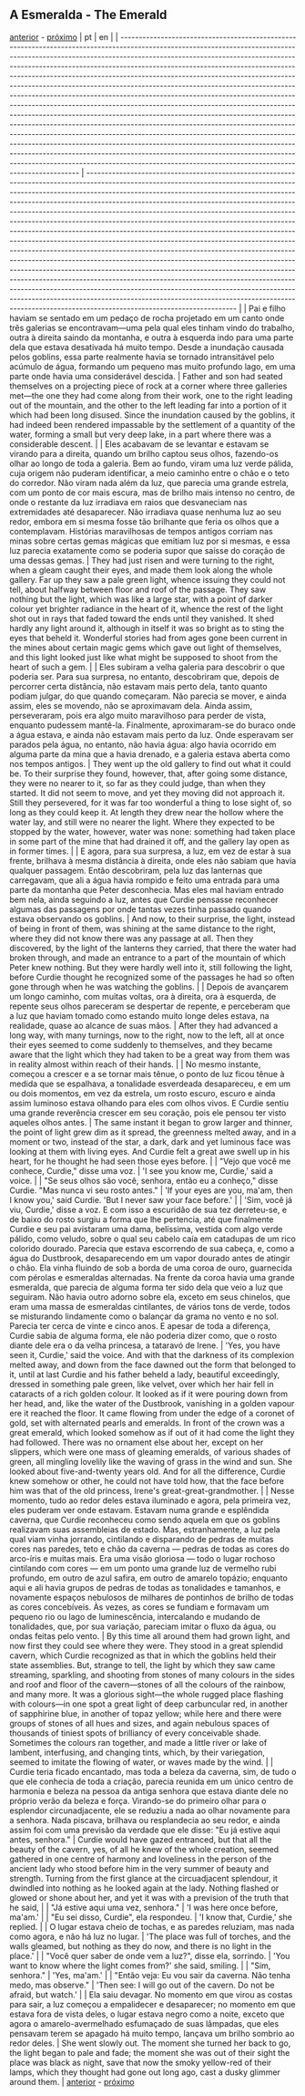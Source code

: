 ## A Esmeralda - The Emerald
[anterior](./chapter-5.md) - [próximo](./chapter-6.md)
| pt                                                                                                                                                                                                                                                                                                                                                                                                                                                                                                                                                                                                                                                                                                                                                                                                                                                                                                                                                                                                                                                                                                                        | en                                                                                                                                                                                                                                                                                                                                                                                                                                                                                                                                                                                                                                                                                                                                                                                                                                                                                                                                                                                                                                                                                                                                                                            |
| ------------------------------------------------------------------------------------------------------------------------------------------------------------------------------------------------------------------------------------------------------------------------------------------------------------------------------------------------------------------------------------------------------------------------------------------------------------------------------------------------------------------------------------------------------------------------------------------------------------------------------------------------------------------------------------------------------------------------------------------------------------------------------------------------------------------------------------------------------------------------------------------------------------------------------------------------------------------------------------------------------------------------------------------------------------------------------------------------------------------------- | ----------------------------------------------------------------------------------------------------------------------------------------------------------------------------------------------------------------------------------------------------------------------------------------------------------------------------------------------------------------------------------------------------------------------------------------------------------------------------------------------------------------------------------------------------------------------------------------------------------------------------------------------------------------------------------------------------------------------------------------------------------------------------------------------------------------------------------------------------------------------------------------------------------------------------------------------------------------------------------------------------------------------------------------------------------------------------------------------------------------------------------------------------------------------------- |
| Pai e filho haviam se sentado em um pedaço de rocha projetado em um canto onde três galerias se encontravam—uma pela qual eles tinham vindo do trabalho, outra à direita saindo da montanha, e outra à esquerda indo para uma parte dela que estava desativada há muito tempo. Desde a inundação causada pelos goblins, essa parte realmente havia se tornado intransitável pelo acúmulo de água, formando um pequeno mas muito profundo lago, em uma parte onde havia uma considerável descida.                                                                                                                                                                                                                                                                                                                                                                                                                                                                                                                                                                                                                          | Father and son had seated themselves on a projecting piece of rock at a corner where three galleries met—the one they had come along from their work, one to the right leading out of the mountain, and the other to the left leading far into a portion of it which had been long disused. Since the inundation caused by the goblins, it had indeed been rendered impassable by the settlement of a quantity of the water, forming a small but very deep lake, in a part where there was a considerable descent.                                                                                                                                                                                                                                                                                                                                                                                                                                                                                                                                                                                                                                                            |
| Eles acabavam de se levantar e estavam se virando para a direita, quando um brilho captou seus olhos, fazendo-os olhar ao longo de toda a galeria. Bem ao fundo, viram uma luz verde pálida, cuja origem não puderam identificar, a meio caminho entre o chão e o teto do corredor. Não viram nada além da luz, que parecia uma grande estrela, com um ponto de cor mais escura, mas de brilho mais intenso no centro, de onde o restante da luz irradiava em raios que desvaneciam nas extremidades até desaparecer. Não irradiava quase nenhuma luz ao seu redor, embora em si mesma fosse tão brilhante que feria os olhos que a contemplavam. Histórias maravilhosas de tempos antigos corriam nas minas sobre certas gemas mágicas que emitiam luz por si mesmas, e essa luz parecia exatamente como se poderia supor que saísse do coração de uma dessas gemas.                                                                                                                                                                                                                                                     | They had just risen and were turning to the right, when a gleam caught their eyes, and made them look along the whole gallery. Far up they saw a pale green light, whence issuing they could not tell, about halfway between floor and roof of the passage. They saw nothing but the light, which was like a large star, with a point of darker colour yet brighter radiance in the heart of it, whence the rest of the light shot out in rays that faded toward the ends until they vanished. It shed hardly any light around it, although in itself it was so bright as to sting the eyes that beheld it. Wonderful stories had from ages gone been current in the mines about certain magic gems which gave out light of themselves, and this light looked just like what might be supposed to shoot from the heart of such a gem.                                                                                                                                                                                                                                                                                                                                         |
| Eles subiram a velha galeria para descobrir o que poderia ser. Para sua surpresa, no entanto, descobriram que, depois de percorrer certa distância, não estavam mais perto dela, tanto quanto podiam julgar, do que quando começaram. Não parecia se mover, e ainda assim, eles se movendo, não se aproximavam dela. Ainda assim, perseveraram, pois era algo muito maravilhoso para perder de vista, enquanto pudessem mantê-la. Finalmente, aproximaram-se do buraco onde a água estava, e ainda não estavam mais perto da luz. Onde esperavam ser parados pela água, no entanto, não havia água: algo havia ocorrido em alguma parte da mina que a havia drenado, e a galeria estava aberta como nos tempos antigos.                                                                                                                                                                                                                                                                                                                                                                                                   | They went up the old gallery to find out what it could be. To their surprise they found, however, that, after going some distance, they were no nearer to it, so far as they could judge, than when they started. It did not seem to move, and yet they moving did not approach it. Still they persevered, for it was far too wonderful a thing to lose sight of, so long as they could keep it. At length they drew near the hollow where the water lay, and still were no nearer the light. Where they expected to be stopped by the water, however, water was none: something had taken place in some part of the mine that had drained it off, and the gallery lay open as in former times.                                                                                                                                                                                                                                                                                                                                                                                                                                                                               |
| E agora, para sua surpresa, a luz, em vez de estar à sua frente, brilhava à mesma distância à direita, onde eles não sabiam que havia qualquer passagem. Então descobriram, pela luz das lanternas que carregavam, que ali a água havia rompido e feito uma entrada para uma parte da montanha que Peter desconhecia. Mas eles mal haviam entrado bem nela, ainda seguindo a luz, antes que Curdie pensasse reconhecer algumas das passagens por onde tantas vezes tinha passado quando estava observando os goblins.                                                                                                                                                                                                                                                                                                                                                                                                                                                                                                                                                                                                     | And now, to their surprise, the light, instead of being in front of them, was shining at the same distance to the right, where they did not know there was any passage at all. Then they discovered, by the light of the lanterns they carried, that there the water had broken through, and made an entrance to a part of the mountain of which Peter knew nothing. But they were hardly well into it, still following the light, before Curdie thought he recognized some of the passages he had so often gone through when he was watching the goblins.                                                                                                                                                                                                                                                                                                                                                                                                                                                                                                                                                                                                                    |
| Depois de avançarem um longo caminho, com muitas voltas, ora à direita, ora à esquerda, de repente seus olhos pareceram se despertar de repente, e perceberam que a luz que haviam tomado como estando muito longe deles estava, na realidade, quase ao alcance de suas mãos.                                                                                                                                                                                                                                                                                                                                                                                                                                                                                                                                                                                                                                                                                                                                                                                                                                             | After they had advanced a long way, with many turnings, now to the right, now to the left, all at once their eyes seemed to come suddenly to themselves, and they became aware that the light which they had taken to be a great way from them was in reality almost within reach of their hands.                                                                                                                                                                                                                                                                                                                                                                                                                                                                                                                                                                                                                                                                                                                                                                                                                                                                             |
| No mesmo instante, começou a crescer e a se tornar mais tênue, o ponto de luz ficou tênue à medida que se espalhava, a tonalidade esverdeada desapareceu, e em um ou dois momentos, em vez da estrela, um rosto escuro, escuro e ainda assim luminoso estava olhando para eles com olhos vivos. E Curdie sentiu uma grande reverência crescer em seu coração, pois ele pensou ter visto aqueles olhos antes.                                                                                                                                                                                                                                                                                                                                                                                                                                                                                                                                                                                                                                                                                                              | The same instant it began to grow larger and thinner, the point of light grew dim as it spread, the greenness melted away, and in a moment or two, instead of the star, a dark, dark and yet luminous face was looking at them with living eyes. And Curdie felt a great awe swell up in his heart, for he thought he had seen those eyes before.                                                                                                                                                                                                                                                                                                                                                                                                                                                                                                                                                                                                                                                                                                                                                                                                                             |
| "Vejo que você me conhece, Curdie," disse uma voz.                                                                                                                                                                                                                                                                                                                                                                                                                                                                                                                                                                                                                                                                                                                                                                                                                                                                                                                                                                                                                                                                        | 'I see you know me, Curdie,' said a voice.                                                                                                                                                                                                                                                                                                                                                                                                                                                                                                                                                                                                                                                                                                                                                                                                                                                                                                                                                                                                                                                                                                                                    |
| "Se seus olhos são você, senhora, então eu a conheço," disse Curdie. "Mas nunca vi seu rosto antes."                                                                                                                                                                                                                                                                                                                                                                                                                                                                                                                                                                                                                                                                                                                                                                                                                                                                                                                                                                                                                      | 'If your eyes are you, ma'am, then I know you,' said Curdie. 'But I never saw your face before.'                                                                                                                                                                                                                                                                                                                                                                                                                                                                                                                                                                                                                                                                                                                                                                                                                                                                                                                                                                                                                                                                              |
| 'Sim, você já viu, Curdie,' disse a voz. E com isso a escuridão de sua tez derreteu-se, e de baixo do rosto surgiu a forma que lhe pertencia, até que finalmente Curdie e seu pai avistaram uma dama, belíssima, vestida com algo verde pálido, como veludo, sobre o qual seu cabelo caía em catadupas de um rico colorido dourado. Parecia que estava escorrendo de sua cabeça, e, como a água do Dustbrook, desaparecendo em um vapor dourado antes de atingir o chão. Ela vinha fluindo de sob a borda de uma coroa de ouro, guarnecida com pérolas e esmeraldas alternadas. Na frente da coroa havia uma grande esmeralda, que parecia de alguma forma ter sido dela que veio a luz que seguiram. Não havia outro adorno sobre ela, exceto em seus chinelos, que eram uma massa de esmeraldas cintilantes, de vários tons de verde, todos se misturando lindamente como o balançar da grama no vento e no sol. Parecia ter cerca de vinte e cinco anos. E apesar de toda a diferença, Curdie sabia de alguma forma, ele não poderia dizer como, que o rosto diante dele era o da velha princesa, a tataravó de Irene. | 'Yes, you have seen it, Curdie,' said the voice. And with that the darkness of its complexion melted away, and down from the face dawned out the form that belonged to it, until at last Curdie and his father beheld a lady, beautiful exceedingly, dressed in something pale green, like velvet, over which her hair fell in cataracts of a rich golden colour. It looked as if it were pouring down from her head, and, like the water of the Dustbrook, vanishing in a golden vapour ere it reached the floor. It came flowing from under the edge of a coronet of gold, set with alternated pearls and emeralds. In front of the crown was a great emerald, which looked somehow as if out of it had come the light they had followed. There was no ornament else about her, except on her slippers, which were one mass of gleaming emeralds, of various shades of green, all mingling lovelily like the waving of grass in the wind and sun. She looked about five-and-twenty years old. And for all the difference, Curdie knew somehow or other, he could not have told how, that the face before him was that of the old princess, Irene's great-great-grandmother. |
| Nesse momento, tudo ao redor deles estava iluminado e agora, pela primeira vez, eles puderam ver onde estavam. Estavam numa grande e esplêndida caverna, que Curdie reconheceu como sendo aquela em que os goblins realizavam suas assembleias de estado. Mas, estranhamente, a luz pela qual viam vinha jorrando, cintilando e disparando de pedras de muitas cores nas paredes, teto e chão da caverna — pedras de todas as cores do arco-íris e muitas mais. Era uma visão gloriosa — todo o lugar rochoso cintilando com cores — em um ponto uma grande luz de vermelho rubi profundo, em outro de azul safira, em outro de amarelo topázio; enquanto aqui e ali havia grupos de pedras de todas as tonalidades e tamanhos, e novamente espaços nebulosos de milhares de pontinhos de brilho de todas as cores concebíveis. Às vezes, as cores se fundiam e formavam um pequeno rio ou lago de luminescência, intercalando e mudando de tonalidades, que, por sua variação, pareciam imitar o fluxo da água, ou ondas feitas pelo vento.                                                                              | By this time all around them had grown light, and now first they could see where they were. They stood in a great splendid cavern, which Curdie recognized as that in which the goblins held their state assemblies. But, strange to tell, the light by which they saw came streaming, sparkling, and shooting from stones of many colours in the sides and roof and floor of the cavern—stones of all the colours of the rainbow, and many more. It was a glorious sight—the whole rugged place flashing with colours—in one spot a great light of deep carbuncular red, in another of sapphirine blue, in another of topaz yellow; while here and there were groups of stones of all hues and sizes, and again nebulous spaces of thousands of tiniest spots of brilliancy of every conceivable shade. Sometimes the colours ran together, and made a little river or lake of lambent, interfusing, and changing tints, which, by their variegation, seemed to imitate the flowing of water, or waves made by the wind.                                                                                                                                                     |
| Curdie teria ficado encantado, mas toda a beleza da caverna, sim, de tudo o que ele conhecia de toda a criação, parecia reunida em um único centro de harmonia e beleza na pessoa da antiga senhora que estava diante dele no próprio verão da beleza e força. Virando-se do primeiro olhar para o esplendor circunadjacente, ele se reduziu a nada ao olhar novamente para a senhora. Nada piscava, brilhava ou resplandecia ao seu redor, e ainda assim foi com uma previsão da verdade que ele disse: "Eu já estive aqui antes, senhora."                                                                                                                                                                                                                                                                                                                                                                                                                                                                                                                                                                              | Curdie would have gazed entranced, but that all the beauty of the cavern, yes, of all he knew of the whole creation, seemed gathered in one centre of harmony and loveliness in the person of the ancient lady who stood before him in the very summer of beauty and strength. Turning from the first glance at the circuadjacent splendour, it dwindled into nothing as he looked again at the lady. Nothing flashed or glowed or shone about her, and yet it was with a prevision of the truth that he said,                                                                                                                                                                                                                                                                                                                                                                                                                                                                                                                                                                                                                                                                |
| "Já estive aqui uma vez, senhora."                                                                                                                                                                                                                                                                                                                                                                                                                                                                                                                                                                                                                                                                                                                                                                                                                                                                                                                                                                                                                                                                                        | 'I was here once before, ma'am.'                                                                                                                                                                                                                                                                                                                                                                                                                                                                                                                                                                                                                                                                                                                                                                                                                                                                                                                                                                                                                                                                                                                                              |
| "Eu sei disso, Curdie", ela respondeu.                                                                                                                                                                                                                                                                                                                                                                                                                                                                                                                                                                                                                                                                                                                                                                                                                                                                                                                                                                                                                                                                                    | 'I know that, Curdie,' she replied.                                                                                                                                                                                                                                                                                                                                                                                                                                                                                                                                                                                                                                                                                                                                                                                                                                                                                                                                                                                                                                                                                                                                           |
| O lugar estava cheio de tochas, e as paredes reluziam, mas nada como agora, e não há luz no lugar.                                                                                                                                                                                                                                                                                                                                                                                                                                                                                                                                                                                                                                                                                                                                                                                                                                                                                                                                                                                                                        | 'The place was full of torches, and the walls gleamed, but nothing as they do now, and there is no light in the place.'                                                                                                                                                                                                                                                                                                                                                                                                                                                                                                                                                                                                                                                                                                                                                                                                                                                                                                                                                                                                                                                       |
| "Você quer saber de onde vem a luz?", disse ela, sorrindo.                                                                                                                                                                                                                                                                                                                                                                                                                                                                                                                                                                                                                                                                                                                                                                                                                                                                                                                                                                                                                                                                | 'You want to know where the light comes from?' she said, smiling.                                                                                                                                                                                                                                                                                                                                                                                                                                                                                                                                                                                                                                                                                                                                                                                                                                                                                                                                                                                                                                                                                                             |
| "Sim, senhora."                                                                                                                                                                                                                                                                                                                                                                                                                                                                                                                                                                                                                                                                                                                                                                                                                                                                                                                                                                                                                                                                                                           | 'Yes, ma'am.'                                                                                                                                                                                                                                                                                                                                                                                                                                                                                                                                                                                                                                                                                                                                                                                                                                                                                                                                                                                                                                                                                                                                                                 |
| "Então veja: Eu vou sair da caverna. Não tenha medo, mas observe."                                                                                                                                                                                                                                                                                                                                                                                                                                                                                                                                                                                                                                                                                                                                                                                                                                                                                                                                                                                                                                                        | 'Then see: I will go out of the cavern. Do not be afraid, but watch.'                                                                                                                                                                                                                                                                                                                                                                                                                                                                                                                                                                                                                                                                                                                                                                                                                                                                                                                                                                                                                                                                                                         |
| Ela saiu devagar. No momento em que virou as costas para sair, a luz começou a empalidecer e desaparecer; no momento em que estava fora de vista deles, o lugar estava negro como a noite, exceto que agora o amarelo-avermelhado esfumaçado de suas lâmpadas, que eles pensavam terem se apagado há muito tempo, lançava um brilho sombrio ao redor deles.                                                                                                                                                                                                                                                                                                                                                                                                                                                                                                                                                                                                                                                                                                                                                               | She went slowly out. The moment she turned her back to go, the light began to pale and fade; the moment she was out of their sight the place was black as night, save that now the smoky yellow-red of their lamps, which they thought had gone out long ago, cast a dusky glimmer around them.                                                                                                                                                                                                                                                                                                                                                                                                                                                                                                                                                                                                                                                                                                                                                                                                                                                                               |
[anterior](./chapter-5.md) - [próximo](./chapter-6.md)
